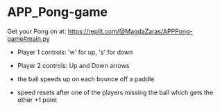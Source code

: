 # APP_Pong-game

Get your Pong on at:    https://replit.com/@MagdaZaras/APPPong-game#main.py   

- Player 1 controls: 'w' for up, 's' for down 
- Player 2 controls: Up and Down arrows 

- the ball speeds up on each bounce off a paddle 
- speed resets after one of the players missing the ball which gets the other +1 point
